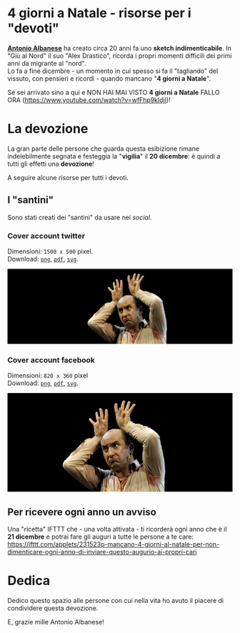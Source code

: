 # 4 giorni a Natale - risorse per i "devoti"

[**Antonio Albanese**](https://www.wikiwand.com/it/Antonio_Albanese) ha creato circa 20 anni fa uno **sketch indimenticabile**. In "Giù al Nord" il suo "Alex Drastico", ricorda i propri momenti difficili dei primi anni da migrante al "nord".<br>
Lo fa a fine dicembre - un momento in cui spesso si fa il "tagliando" del vissuto, con pensieri e ricordi - quando mancano "**4 giorni a Natale**".

Se sei arrivato sino a qui e NON HAI MAI VISTO **4 giorni a Natale** FALLO ORA (<https://www.youtube.com/watch?v=wfFhp9kldjI>)!

# La devozione

La gran parte delle persone che guarda questa esibizione rimane indelebilmente segnata e festeggia la "**vigilia**" il **20 dicembre**: è quindi a tutti gli effetti una **devozione**!

A seguire alcune risorse per tutti i devoti.

## I "santini"

Sono stati creati dei "santini" da usare nei *social*.

### Cover account twitter

Dimensioni: `1500 x 500` pixel.<br>
Download: [`png`](https://github.com/aborruso/4giornialnatale/raw/master/risorse/twitter-cover_4giorniANatale.png), [`pdf`](https://github.com/aborruso/4giornialnatale/raw/master/risorse/twitter-cover_4giorniANatale.pdf), [`svg`](https://github.com/aborruso/4giornialnatale/raw/master/risorse/twitter-cover_4giorniANatale.svg).

![](./risorse/twitter-cover_4giorniANatale.png)

### Cover account facebook

Dimensioni: `820 x 360` pixel<br>
Download: [`png`](https://github.com/aborruso/4giornialnatale/raw/master/risorse/facebook-cover_4giorniANatale.png), [`pdf`](https://github.com/aborruso/4giornialnatale/raw/master/risorse/facebook-cover_4giorniANatale.pdf), [`svg`](https://github.com/aborruso/4giornialnatale/raw/master/risorse/facebook-cover_4giorniANatale.svg).

![](./risorse/facebook-cover_4giorniANatale.png)

## Per ricevere ogni anno un avviso

Una "ricetta" IFTTT che - una volta attivata - ti ricorderà ogni anno che è il **21 dicembre** e potrai fare gli auguri a tutte le persone a te care: https://ifttt.com/applets/231523p-mancano-4-giorni-al-natale-per-non-dimenticare-ogni-anno-di-inviare-questo-augurio-ai-propri-cari

# Dedica

Dedico questo spazio alle persone con cui nella vita ho avuto il piacere di condividere questa devozione.

E, grazie mille Antonio Albanese!

